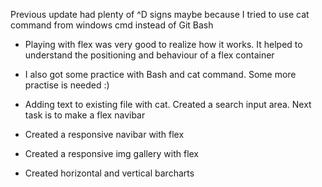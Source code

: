 Previous update had plenty of ^D signs maybe because I tried to use cat command from windows cmd instead of Git Bash

- Playing with flex was very good to realize how it works. It helped to understand the positioning and behaviour of a flex container
- I also got some practice with Bash and cat command. Some more practise is needed :)
  
- Adding text to existing file with cat. Created a search input area. Next task is to make a flex navibar
- Created a responsive navibar with flex
- Created a responsive img gallery with flex
- Created horizontal and vertical barcharts